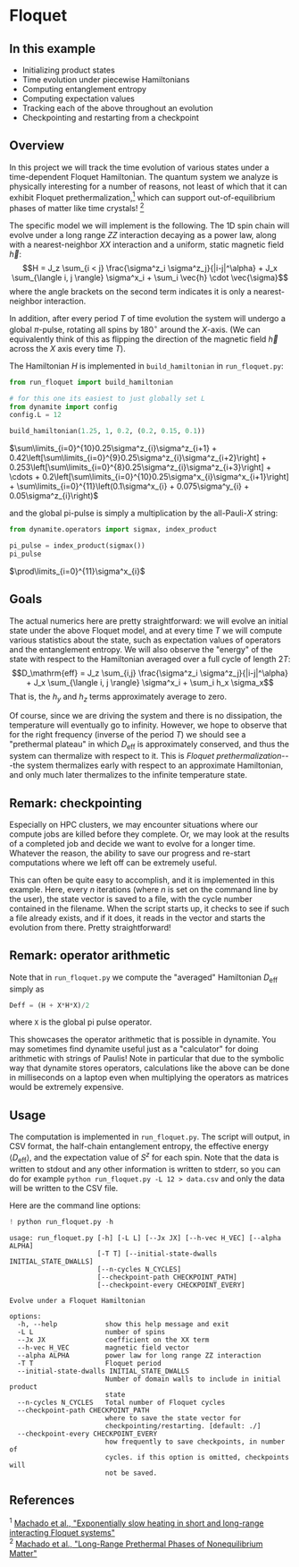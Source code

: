 # Floquet

## In this example

 - Initializing product states
 - Time evolution under piecewise Hamiltonians
 - Computing entanglement entropy
 - Computing expectation values
 - Tracking each of the above throughout an evolution
 - Checkpointing and restarting from a checkpoint
 
## Overview

In this project we will track the time evolution of various states under a time-dependent Floquet Hamiltonian. The quantum system we analyze is physically interesting for a number of reasons, not least of which that it can exhibit Floquet prethermalization,[<sup>1</sup>](#ref1) which can support out-of-equilibrium phases of matter like time crystals! [<sup>2</sup>](#ref2)

The specific model we will implement is the following. The 1D spin chain will evolve under a long range $ZZ$ interaction decaying as a power law, along with a nearest-neighbor $XX$ interaction and a uniform, static magnetic field $\vec{h}$:
$$H = J_z \sum_{i < j} \frac{\sigma^z_i \sigma^z_j}{|i-j|^\alpha} + J_x \sum_{\langle i, j \rangle} \sigma^x_i + \sum_i \vec{h} \cdot \vec{\sigma}$$
where the angle brackets on the second term indicates it is only a nearest-neighbor interaction.

In addition, after every period $T$ of time evolution the system will undergo a global $\pi$-pulse, rotating all spins by $180^\circ$ around the $X$-axis. (We can equivalently think of this as flipping the direction of the magnetic field $\vec{h}$ across the $X$ axis every time $T$).

The Hamiltonian $H$ is implemented in `build_hamiltonian` in `run_floquet.py`:


```python
from run_floquet import build_hamiltonian

# for this one its easiest to just globally set L
from dynamite import config
config.L = 12

build_hamiltonian(1.25, 1, 0.2, (0.2, 0.15, 0.1))
```




$\sum\limits_{i=0}^{10}0.25\sigma^z_{i}\sigma^z_{i+1} + 0.42\left[\sum\limits_{i=0}^{9}0.25\sigma^z_{i}\sigma^z_{i+2}\right] + 0.253\left[\sum\limits_{i=0}^{8}0.25\sigma^z_{i}\sigma^z_{i+3}\right] + \cdots + 0.2\left[\sum\limits_{i=0}^{10}0.25\sigma^x_{i}\sigma^x_{i+1}\right] + \sum\limits_{i=0}^{11}\left(0.1\sigma^x_{i} + 0.075\sigma^y_{i} + 0.05\sigma^z_{i}\right)$



and the global pi-pulse is simply a multiplication by the all-Pauli-$X$ string:


```python
from dynamite.operators import sigmax, index_product

pi_pulse = index_product(sigmax())
pi_pulse
```




$\prod\limits_{i=0}^{11}\sigma^x_{i}$



## Goals

The actual numerics here are pretty straightforward: we will evolve an initial state under the above Floquet model, and at every time $T$ we will compute various statistics about the state, such as expectation values of operators and the entanglement entropy. We will also observe the "energy" of the state with respect to the Hamiltonian averaged over a full cycle of length $2T$:
$$D_\mathrm{eff} = J_z \sum_{i,j} \frac{\sigma^z_i \sigma^z_j}{|i-j|^\alpha} + J_x \sum_{\langle i, j \rangle} \sigma^x_i + \sum_i h_x \sigma_x$$
That is, the $h_y$ and $h_z$ terms approximately average to zero. 

Of course, since we are driving the system and there is no dissipation, the temperature will eventually go to infinity. However, we hope to observe that for the right frequency (inverse of the period $T$) we should see a "prethermal plateau" in which $D_\mathrm{eff}$ is approximately conserved, and thus the system can thermalize with respect to it. This is *Floquet prethermalization*---the system thermalizes early with respect to an approximate Hamiltonian, and only much later thermalizes to the infinite temperature state.

## Remark: checkpointing

Especially on HPC clusters, we may encounter situations where our compute jobs are killed before they complete. Or, we may look at the results of a completed job and decide we want to evolve for a longer time. Whatever the reason, the ability to save our progress and re-start computations where we left off can be extremely useful.

This can often be quite easy to accomplish, and it is implemented in this example. Here, every $n$ iterations (where $n$ is set on the command line by the user), the state vector is saved to a file, with the cycle number contained in the filename. When the script starts up, it checks to see if such a file already exists, and if it does, it reads in the vector and starts the evolution from there. Pretty straightforward!

## Remark: operator arithmetic

Note that in `run_floquet.py` we compute the "averaged" Hamiltonian $D_\mathrm{eff}$ simply as

```python
Deff = (H + X*H*X)/2
```
where `X` is the global pi pulse operator.

This showcases the operator arithmetic that is possible in dynamite. You may sometimes find dynamite useful just as a "calculator" for doing arithmetic with strings of Paulis! Note in particular that due to the symbolic way that dynamite stores operators, calculations like the above can be done in milliseconds on a laptop even when multiplying the operators as matrices would be extremely expensive.

## Usage

The computation is implemented in `run_floquet.py`. The script will output, in CSV format, the half-chain entanglement entropy, the effective energy $\langle D_\mathrm{eff} \rangle$, and the expectation value of $S^z$ for each spin. Note that the data is written to stdout and any other information is written to stderr, so you can do for example `python run_floquet.py -L 12 > data.csv` and only the data will be written to the CSV file.

Here are the command line options:


```python
! python run_floquet.py -h
```

    usage: run_floquet.py [-h] [-L L] [--Jx JX] [--h-vec H_VEC] [--alpha ALPHA]
                          [-T T] [--initial-state-dwalls INITIAL_STATE_DWALLS]
                          [--n-cycles N_CYCLES]
                          [--checkpoint-path CHECKPOINT_PATH]
                          [--checkpoint-every CHECKPOINT_EVERY]
    
    Evolve under a Floquet Hamiltonian
    
    options:
      -h, --help            show this help message and exit
      -L L                  number of spins
      --Jx JX               coefficient on the XX term
      --h-vec H_VEC         magnetic field vector
      --alpha ALPHA         power law for long range ZZ interaction
      -T T                  Floquet period
      --initial-state-dwalls INITIAL_STATE_DWALLS
                            Number of domain walls to include in initial product
                            state
      --n-cycles N_CYCLES   Total number of Floquet cycles
      --checkpoint-path CHECKPOINT_PATH
                            where to save the state vector for
                            checkpointing/restarting. [default: ./]
      --checkpoint-every CHECKPOINT_EVERY
                            how frequently to save checkpoints, in number of
                            cycles. if this option is omitted, checkpoints will
                            not be saved.


## References

<span id="ref1"><sup>1</sup> [Machado et al., "Exponentially slow heating in short and long-range interacting Floquet systems"](https://doi.org/10.1103/PhysRevResearch.1.033202)</span>  
<span id="ref2"><sup>2</sup> [Machado et al., "Long-Range Prethermal Phases of Nonequilibrium Matter"](https://journals.aps.org/prx/abstract/10.1103/PhysRevX.10.011043)</span>  
